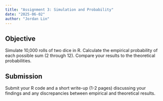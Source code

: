 ```yaml
---
title: "Assignment 3: Simulation and Probability"
date: "2025-06-02"
author: "Jordan Lin"
---
```


## Objective
Simulate 10,000 rolls of two dice in R. Calculate the empirical probability of each possible sum (2 through 12). Compare your results to the theoretical probabilities.

## Submission
Submit your R code and a short write-up (1-2 pages) discussing your findings and any discrepancies between empirical and theoretical results.
